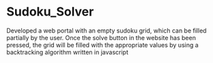 # Sudoku_Solver
Developed a web portal with an empty sudoku grid, which can be filled partially by the user.  Once the solve button in the website has been pressed, the grid will be filled with the appropriate values by using a backtracking algorithm written in javascript
